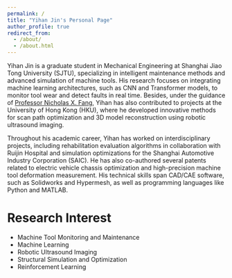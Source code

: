 ```yaml
---
permalink: /
title: "Yihan Jin's Personal Page"
author_profile: true
redirect_from: 
  - /about/
  - /about.html
---
```


Yihan Jin is a graduate student in Mechanical Engineering at Shanghai Jiao Tong University (SJTU), specializing in intelligent maintenance methods and advanced simulation of machine tools. His research focuses on integrating machine learning architectures, such as CNN and Transformer models, to monitor tool wear and detect faults in real time. Besides, under the guidance of [Professor Nicholas X. Fang](https://www.mech.hku.hk/academic-staff/fang-x), Yihan has also contributed to projects at the University of Hong Kong (HKU), where he developed innovative methods for scan path optimization and 3D model reconstruction using robotic ultrasound imaging.

Throughout his academic career, Yihan has worked on interdisciplinary projects, including rehabilitation evaluation algorithms in collaboration with Ruijin Hospital and simulation optimizations for the Shanghai Automotive Industry Corporation (SAIC). He has also co-authored several patents related to electric vehicle chassis optimization and high-precision machine tool deformation measurement. His technical skills span CAD/CAE software, such as Solidworks and Hypermesh, as well as programming languages like Python and MATLAB.

Research Interest
======
* Machine Tool Monitoring and Maintenance
* Machine Learning
* Robotic Ultrasound Imaging
* Structural Simulation and Optimization
* Reinforcement Learning
